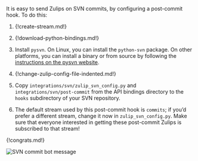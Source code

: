 It is easy to send Zulips on SVN commits, by configuring a
post-commit hook. To do this:

1. {!create-stream.md!}

1. {!download-python-bindings.md!}

1. Install `pysvn`. On Linux, you can install the `python-svn`
   package. On other platforms, you can install a binary or from
   source by following the [instructions on the pysvn website][1].

   [1]: http://pysvn.tigris.org/project_downloads.html

1. {!change-zulip-config-file-indented.md!}

1. Copy `integrations/svn/zulip_svn_config.py` and
   `integrations/svn/post-commit` from the API bindings directory
   to the `hooks` subdirectory of your SVN repository.

1. The default stream used by this post-commit hook is `commits`; if
   you’d prefer a different stream, change it now in
   `zulip_svn_config.py`. Make sure that everyone interested in getting
   these post-commit Zulips is subscribed to that stream!

{!congrats.md!}

![SVN commit bot message](/static/images/integrations/svn/001.png)
